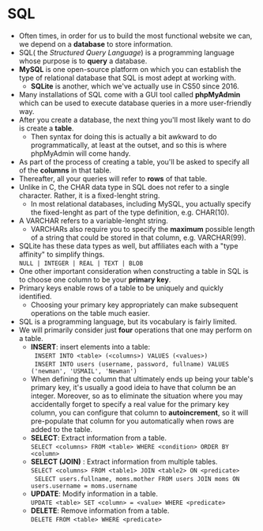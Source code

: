 # SQL
* Often times, in order for us to build the most functional website we can, we depend on a **database** to store information.
* SQL( the *Structured Query Language*) is a programming language whose purpose is to **query** a database.
* **MySQL** is one open-source platform on which you can establish the type of relational database that SQL is most adept at working with.
    * **SQLite** is another, which we've actually use in CS50 since 2016.
* Many installations of SQL come with a GUI tool called **phpMyAdmin** which can be used to execute database queries in a more user-friendly way.
* After you create a database, the next thing you'll most likely want to do is create a **table**.
    * Then  syntax for doing this is actually a bit awkward to do programmatically, at least at the outset, and so this is where phpMyAdmin will come handy.
* As part of the process of creating a table, you'll be asked to specify all of the **columns** in that table.
* Thereafter, all your queries will refer to **rows** of that table.
* Unlike in C, the CHAR data type in SQL does not refer to a single character. Rather, it is a fixed-lenght string.
    * In most relational databases, including MySQL, you actually specify the fixed-lenght as part of the type definition, e.g. CHAR(10).
* A VARCHAR refers to a variable-lenght string.
    * VARCHARs also require you to specify the **maximum** possible length of a string that could be stored in that column, e.g. VARCHAR(99).
* SQLite has these data types as well, but affiliates each with a "type affinity" to simplify things.   
``` NULL | INTEGER | REAL | TEXT | BLOB ```
* One other important consideration when constructing a table in SQL is to choose one column to be your **primary key**.
* Primary keys enable rows of a table to be uniquely and quickly identified.
    * Choosing your primary key appropriately can make subsequent operations on the table much easier.
* SQL is a programming language, but its vocabulary is fairly limited.
* We will primarily consider just **four** operations that one may perform on a table.   
    * **INSERT**: insert elements into a table:   
``` INSERT INTO <table> (<columns>) VALUES (<values>)```   
``` INSERT INTO users (username, password, fullname) VALUES ('newman', 'USMAIL', 'Newman')```
    * When defining the column that ultimately ends up being your table's primary key, it's usually a good ideia to have that column be an integer. Moreover, so as to eliminate the situation where you may accidentally forget to specify a real value for the primary key column, you can configure that column to **autoincrement**, so it will pre-populate that column for you automatically when rows are added to the table.
    * **SELECT**: Extract information from a table.   
``` SELECT <columns> FROM <table> WHERE <condition> ORDER BY <column> ```
    * **SELECT (JOIN)** : Extract information from multiple tables.   
``` SELECT <columns> FROM <table1> JOIN <table2> ON <predicate> ```   
``` SELECT users.fullname, moms.mother FROM users JOIN moms ON users.username = moms.username```
    * **UPDATE**: Modify information in a table.   
``` UPDATE <table> SET <column> = <value> WHERE <predicate> ```
    * **DELETE**: Remove information from a table.   
``` DELETE FROM <table> WHERE <predicate> ```